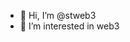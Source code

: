 - 👋 Hi, I’m @stweb3
- 👀 I’m interested in web3


<!---
stweb3/stweb3 is a ✨ special ✨ repository because its `README.md` (this file) appears on your GitHub profile.
You can click the Preview link to take a look at your changes.
--->
